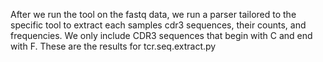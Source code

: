 After we run the tool on the fastq data, we run a parser tailored to the specific tool to extract each samples cdr3 sequences, their counts, and frequencies. We only include CDR3 sequences that begin with C and end with F. These are the results for tcr.seq.extract.py
